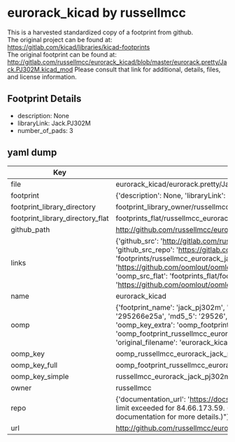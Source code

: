 # eurorack_kicad by russellmcc  
This is a harvested standardized copy of a footprint from github.  
The original project can be found at:  
https://gitlab.com/kicad/libraries/kicad-footprints  
The original footprint can be found at:
http://gitlab.com/russellmcc/eurorack_kicad/blob/master/eurorack.pretty/Jack.PJ302M.kicad_mod
Please consult that link for additional, details, files, and license information.  
## Footprint Details
* description: None  
* libraryLink: Jack.PJ302M  
* number_of_pads: 3  
## yaml dump  
| Key | Value |  
| --- | --- |  
| file | eurorack_kicad/eurorack.pretty/Jack.PJ302M.kicad_mod |  
| footprint | {'description': None, 'libraryLink': 'Jack.PJ302M', 'number_of_pads': 3} |  
| footprint_library_directory | footprint_library_owner/russellmcc_eurorack_kicad |  
| footprint_library_directory_flat | footprints_flat/russellmcc_eurorack_jack_pj302m/working |  
| github_path | http://github.com/russellmcc/eurorack_kicad/blob/master/eurorack.pretty/Jack.PJ302M.kicad_mod |  
| links | {'github_src': 'http://gitlab.com/russellmcc/eurorack_kicad/blob/master/eurorack.pretty/Jack.PJ302M.kicad_mod', 'github_src_repo': 'https://gitlab.com/kicad/libraries/kicad-footprints', 'oomp_bot': 'footprints/russellmcc_eurorack_jack_pj302m/working', 'oomp_bot_github': 'https://github.com/oomlout/oomlout_oomp_footprint_bot/tree/main/footprints/russellmcc_eurorack_jack_pj302m/working', 'oomp_src_flat': 'footprints_flat/footprints_flat/russellmcc_eurorack_jack_pj302m/working', 'oomp_src_flat_github': 'https://github.com/oomlout/oomlout_oomp_footprint_src/tree/main/footprints_flat/russellmcc_eurorack_jack_pj302m/working'} |  
| name | eurorack_kicad |  
| oomp | {'footprint_name': 'jack_pj302m', 'library_name': 'eurorack', 'md5': '295266e25ac6501343e8a2ab5a075499', 'md5_10': '295266e25a', 'md5_5': '29526', 'md5_6': '295266', 'oomp_key': 'oomp_russellmcc_eurorack_jack_pj302m', 'oomp_key_extra': 'oomp_footprint_russellmcc_eurorack_jack_pj302m', 'oomp_key_full': 'oomp_footprint_russellmcc_eurorack_jack_pj302m_295266', 'oomp_key_simple': 'russellmcc_eurorack_jack_pj302m', 'original_filename': 'eurorack_kicad/eurorack.pretty/Jack.PJ302M.kicad_mod', 'owner_name': 'russellmcc'} |  
| oomp_key | oomp_russellmcc_eurorack_jack_pj302m |  
| oomp_key_full | oomp_footprint_russellmcc_eurorack_jack_pj302m |  
| oomp_key_simple | russellmcc_eurorack_jack_pj302m |  
| owner | russellmcc |  
| repo | {'documentation_url': 'https://docs.github.com/rest/overview/resources-in-the-rest-api#rate-limiting', 'message': "API rate limit exceeded for 84.66.173.59. (But here's the good news: Authenticated requests get a higher rate limit. Check out the documentation for more details.)"} |  
| url | http://github.com/russellmcc/eurorack_kicad |  

